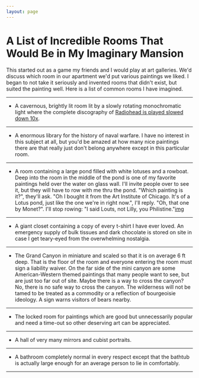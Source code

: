 ```yaml
---
layout: page
---
```


# A List of Incredible Rooms That Would Be in My Imaginary Mansion  
  
This started out as a game my friends and I would play at art galleries. We'd discuss which room in our apartment we'd put various paintings we liked. I began to not take it seriously and invented rooms that didn't exist, but suited the painting well. Here is a list of common rooms I have imagined. 

---

 * A cavernous, brightly lit room lit by a slowly rotating monochromatic light where the complete discography of [Radiohead is played slowed down 10x](https://www.youtube.com/watch?v=XiKWfcy-Z70). 

---

* A enormous library for the history of naval warfare. I have no interest in this subject at all, but you'd be amazed at how many nice paintings there are that really just don't belong anywhere except in this particular room. 

---

 * A room containing a large pond filled with white lotuses and a rowboat. Deep into the room in the middle of the pond is one of my favorite paintings held over the water on glass wall. I'll invite people over to see it, but they will have to row with me thru the pond. "Which painting is it?", they'll ask. "Oh I bought it from the Art Institute of Chicago. It's of a Lotus pond, just like the one we're in right now.", I'll reply. "Oh, that one by Monet?". I'll stop rowing: "I said Louts, not Lilly, you Philistine."[img](https://commons.wikimedia.org/wiki/File:Charles_Courtney_Curran_-_Lotus_Lilies.jpg)

---

 * A giant closet containing a copy of every t-shirt I have ever loved. An emergency supply of bulk tissues and dark chocolate is stored on site in case I get teary-eyed from the overwhelming nostalgia. 

---

 * The Grand Canyon in miniature and scaled so that it is on average 6 ft deep. That is the floor of the room and everyone entering the room must sign a liability waiver. On the far side of the mini canyon are some American-Western themed paintings that many people want to see, but are just too far out of site. Maybe there is a way to cross the canyon? No, there is no safe way to cross the canyon. The wilderness will not be tamed to be treated as a commodity or a reflection of bourgeoisie ideology. A sign warns visitors of bears nearby.

---

 * The locked room for paintings which are good but unnecessarily popular and need a time-out so other deserving art can be appreciated.

---

 * A hall of very many mirrors and cubist portraits. 

---

* A bathroom completely normal in every respect except that the bathtub is actually large enough for an average person to lie in comfortably. 

---
